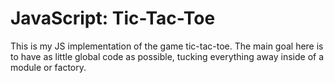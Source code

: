 # JavaScript: Tic-Tac-Toe

This is my JS implementation of the game tic-tac-toe. The main goal here is to have as little global code as possible, tucking everything away inside of a module or factory.